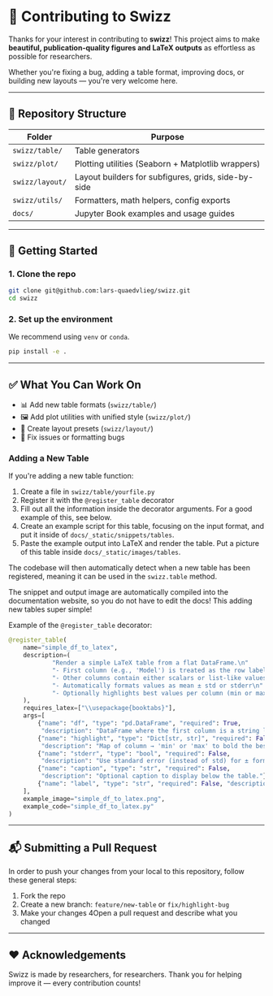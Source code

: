 # 🤝 Contributing to Swizz

Thanks for your interest in contributing to **swizz**! This project aims to make **beautiful, publication-quality figures and LaTeX outputs** as effortless as possible for researchers.

Whether you're fixing a bug, adding a table format, improving docs, or building new layouts — you're very welcome here.

---

## 🧱 Repository Structure

| Folder                  | Purpose                                                           |
|--------------------------|-------------------------------------------------------------------|
| `swizz/table/`        | Table generators                                                  |
| `swizz/plot/`         | Plotting utilities (Seaborn + Matplotlib wrappers)  |
| `swizz/layout/`       | Layout builders for subfigures, grids, side-by-side |
| `swizz/utils/`        | Formatters, math helpers, config exports            |
| `docs/`                  | Jupyter Book examples and usage guides                            |

---

## 🚀 Getting Started

### 1. Clone the repo

```bash
git clone git@github.com:lars-quaedvlieg/swizz.git
cd swizz
```

### 2. Set up the environment

We recommend using `venv` or `conda`.

```bash
pip install -e .
```

---

## ✅ What You Can Work On

- 📊 Add new table formats (`swizz/table/`)
- 🖼️ Add plot utilities with unified style (`swizz/plot/`)
- 🧩 Create layout presets (`swizz/layout/`)
- 🐛 Fix issues or formatting bugs

### Adding a New Table

If you're adding a new table function:

1. Create a file in `swizz/table/yourfile.py`
2. Register it with the `@register_table` decorator
3. Fill out all the information inside the decorator arguments. For a good example of this, see below.
4. Create an example script for this table, focusing on the input format, and put it inside of `docs/_static/snippets/tables`.
5. Paste the example output into LaTeX and render the table. Put a picture of this table inside `docs/_static/images/tables`.

The codebase will then automatically detect when a new table has been registered, meaning it can be used in the `swizz.table` method.

The snippet and output image are automatically compiled into the documentation website, so you do not have to edit the docs! This adding new tables super simple!

Example of the `@register_table` decorator:
```python
@register_table(
    name="simple_df_to_latex",
    description=(
            "Render a simple LaTeX table from a flat DataFrame.\n"
            "- First column (e.g., 'Model') is treated as the row label\n"
            "- Other columns contain either scalars or list-like values (e.g. [0.82, 0.84, 0.85])\n"
            "- Automatically formats values as mean ± std or stderr\n"
            "- Optionally highlights best values per column (min or max)"
    ),
    requires_latex=["\\usepackage{booktabs}"],
    args=[
        {"name": "df", "type": "pd.DataFrame", "required": True,
         "description": "DataFrame where the first column is a string label (e.g., 'Model') and other columns are scalars or list-like numeric values."},
        {"name": "highlight", "type": "Dict[str, str]", "required": False,
         "description": "Map of column → 'min' or 'max' to bold the best values."},
        {"name": "stderr", "type": "bool", "required": False,
         "description": "Use standard error (instead of std) for ± formatting."},
        {"name": "caption", "type": "str", "required": False,
         "description": "Optional caption to display below the table."},
        {"name": "label", "type": "str", "required": False, "description": "Optional LaTeX label for referencing."}
    ],
    example_image="simple_df_to_latex.png",
    example_code="simple_df_to_latex.py"
)
```

---

## 📬 Submitting a Pull Request

In order to push your changes from your local to this repository, follow these general steps:

1. Fork the repo
2. Create a new branch: `feature/new-table` or `fix/highlight-bug`
3. Make your changes
4Open a pull request and describe what you changed

---

## ❤️ Acknowledgements

Swizz is made by researchers, for researchers. Thank you for helping improve it — every contribution counts!
